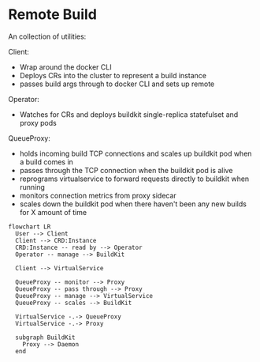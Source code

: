 # Remote Build

An collection of utilities:

Client:
- Wrap around the docker CLI
- Deploys CRs into the cluster to represent a build instance
- passes build args through to docker CLI and sets up remote

Operator:
- Watches for CRs and deploys buildkit single-replica statefulset and proxy pods

QueueProxy:
- holds incoming build TCP connections and scales up buildkit pod when a build comes in
- passes through the TCP connection when the buildkit pod is alive
- reprograms virtualservice to forward requests directly to buildkit when running
- monitors connection metrics from proxy sidecar
- scales down the buildkit pod when there haven't been any new builds for X amount of time

```mermaid
flowchart LR
  User --> Client
  Client --> CRD:Instance
  CRD:Instance -- read by --> Operator 
  Operator -- manage --> BuildKit
  
  Client --> VirtualService

  QueueProxy -- monitor --> Proxy
  QueueProxy -- pass through --> Proxy
  QueueProxy -- manage --> VirtualService
  QueueProxy -- scales --> BuildKit

  VirtualService -.-> QueueProxy
  VirtualService -.-> Proxy

  subgraph BuildKit
    Proxy --> Daemon
  end
```
